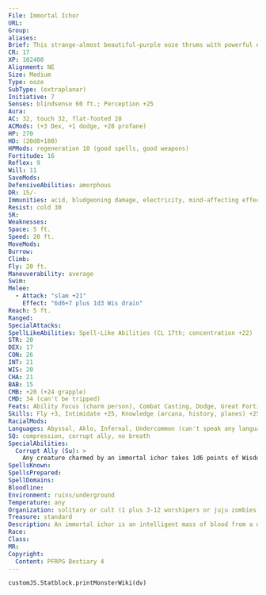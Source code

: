 ```yaml
---
File: Immortal Ichor
URL: 
Group: 
aliases: 
Brief: This strange-almost beautiful-purple ooze thrums with powerful energy and glows with an eerie light.
CR: 17
XP: 102400
Alignment: NE
Size: Medium
Type: ooze
SubType: (extraplanar)
Initiative: 7
Senses: blindsense 60 ft.; Perception +25
Aura: 
AC: 32, touch 32, flat-footed 28
ACMods: (+3 Dex, +1 dodge, +28 profane)
HP: 270
HD: (20d8+180)
HPMods: regeneration 10 (good spells, good weapons)
Fortitude: 16
Reflex: 9
Will: 11
SaveMods: 
DefensiveAbilities: amorphous
DR: 15/-
Immunities: acid, bludgeoning damage, electricity, mind-affecting effects, ooze traits, piercing damage
Resist: cold 30
SR: 
Weaknesses: 
Space: 5 ft.
Speed: 20 ft.
MoveMods: 
Burrow: 
Climb: 
Fly: 20 ft.
Maneuverability: average
Swim: 
Melee: 
  - Attack: "slam +21"
    Effect: "6d6+7 plus 1d3 Wis drain"
Reach: 5 ft.
Ranged: 
SpecialAttacks: 
SpellLikeAbilities: Spell-Like Abilities (CL 17th; concentration +22)   At Will-charm person (DC 18), detect thoughts (DC 17), summon swarm, telekinesis (DC 20)   3/day-charm monster (DC 19), quickened charm person (DC 18), control undead (DC 22), creeping doom (DC 22), insect plague, mind fog (DC 20), nightmare (DC 20)
STR: 20
DEX: 17
CON: 26
INT: 21
WIS: 20
CHA: 21
BAB: 15
CMB: +20 (+24 grapple)
CMD: 34 (can't be tripped)
Feats: Ability Focus (charm person), Combat Casting, Dodge, Great Fortitude, Hover, Improved Great Fortitude, Improved Initiative, Quicken Spell-Like Ability (charm person), Toughness, Weapon Focus (slam)
Skills: Fly +3, Intimidate +25, Knowledge (arcana, history, planes) +25, Perception +25, Sense Motive +25, Spellcraft +25
RacialMods: 
Languages: Abyssal, Aklo, Infernal, Undercommon (can't speak any language); telepathy 100 ft.
SQ: compression, corrupt ally, no breath
SpecialAbilities:
  Corrupt Ally (Su): >
    Any creature charmed by an immortal ichor takes 1d6 points of Wisdom damage per day. When a charmed creature's Wisdom damage equals its Wisdom score, it becomes completely subservient to the immortal ichor (as dominate monster, except it even obeys self-destructive orders) and loses the Wisdom damage it has taken from this ability. A subservient ally who is killed rises the next round as a juju zombie under the immortal ichor's control. If the ichor is killed, these zombies are immediately destroyed.
SpellsKnown: 
SpellsPrepared: 
SpellDomains: 
Bloodline: 
Environment: ruins/underground
Temperature: any
Organization: solitary or cult (1 plus 3-12 worshipers or juju zombies)
Treasure: standard
Description: An immortal ichor is an intelligent mass of blood from a dead evil deity. Blessed with profane powers and the will to dominate other creatures, these oozes are a threat to all living things. The rare few that exist are banished underground or sealed away in chambers that block their magical abilities. Over time these seals break or erode, allowing a trickle of an ooze's substance to escape and giving it a narrow aperture to exert its power through. Retaining vague memories of the god it was taken from, an immortal ichor uses its minions to find a body to possess, and either sets itself up as a godling or tries to find a way to revive its divine source.
Race: 
Class: 
MR: 
Copyright:
  Content: PFRPG Bestiary 4
---
```

```dataviewjs
customJS.Statblock.printMonsterWiki(dv)
```
